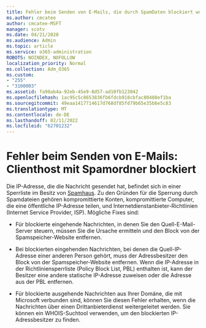 ```yaml
---
title: Fehler beim Senden von E-Mails, die durch SpamDaten blockiert wurden
ms.author: cmcatee
author: cmcatee-MSFT
manager: scotv
ms.date: 04/21/2020
ms.audience: Admin
ms.topic: article
ms.service: o365-administration
ROBOTS: NOINDEX, NOFOLLOW
localization_priority: Normal
ms.collection: Adm_O365
ms.custom:
- "255"
- "3100003"
ms.assetid: fa98ab4a-92eb-45e9-8d57-ad10fb123042
ms.openlocfilehash: 1ac95c5c8653836fb6fdcb918cbfac80488ef1ba
ms.sourcegitcommit: 49eaa1417714617d768df85fd79b65e35b6e5c83
ms.translationtype: MT
ms.contentlocale: de-DE
ms.lasthandoff: 02/11/2022
ms.locfileid: "62701232"
---
```

# <a name="error-sending-email-client-host-blocked-using-spamhaus"></a>Fehler beim Senden von E-Mails: Clienthost mit Spamordner blockiert

Die IP-Adresse, die die Nachricht gesendet hat, befindet sich in einer Sperrliste im Besitz von [Spamhaus](https://go.microsoft.com/fwlink/p/?linkid=123245). Zu den Gründen für die Sperrung durch Spamdateien gehören kompromittierte Konten, kompromittierte Computer, die eine öffentliche IP-Adresse teilen, und Internetdienstanbieter-Richtlinien (Internet Service Provider, ISP). Mögliche Fixes sind:
  
- Für blockierte eingehende Nachrichten, in denen Sie den Quell-E-Mail-Server steuern, müssen Sie die Ursache ermitteln und den Block von der Spamspeicher-Website entfernen.

- Bei blockierten eingehenden Nachrichten, bei denen die Quell-IP-Adresse einer anderen Person gehört, muss der Adressbesitzer den Block von der Spamspeicher-Website entfernen. Wenn die IP-Adresse in der Richtliniensperrliste (Policy Block List, PBL) enthalten ist, kann der Besitzer eine andere statische IP-Adresse zuweisen oder die Adresse aus der PBL entfernen.

- Für blockierte ausgehende Nachrichten aus Ihrer Domäne, die mit Microsoft verbunden sind, können Sie diesen Fehler erhalten, wenn die Nachrichten über einen Drittanbieterdienst weitergeleitet werden. Sie können ein WHOIS-Suchtool verwenden, um den blockierten IP-Adressbesitzer zu finden.
